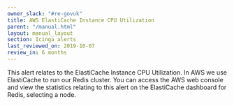 ```yaml
---
owner_slack: "#re-govuk"
title: AWS ElastiCache Instance CPU Utilization
parent: "/manual.html"
layout: manual_layout
section: Icinga alerts
last_reviewed_on: 2019-10-07
review_in: 6 months
---
```


This alert relates to the ElastiCache Instance CPU Utilization. In AWS we use
ElastiCache to run our Redis cluster. You can access the AWS web console and
view the statistics relating to this alert on the ElastiCache dashboard for
Redis, selecting a node.
